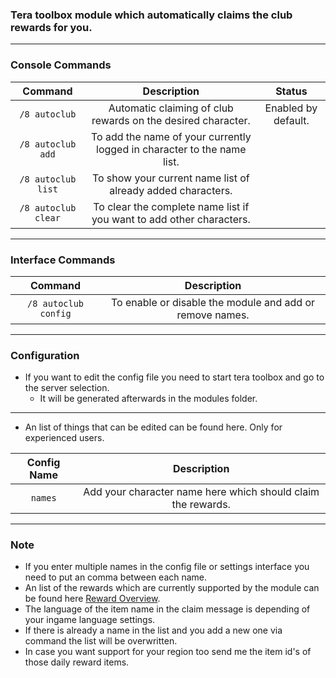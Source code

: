 ### Tera toolbox module which automatically claims the club rewards for you.

---

### Console Commands
| Command | Description | Status |
| :---: | :---: | :---: |
| `/8 autoclub` | Automatic claiming of club rewards on the desired character. | Enabled by default. |
| `/8 autoclub add` | To add the name of your currently logged in character to the name list. |  |
| `/8 autoclub list` | To show your current name list of already added characters. |  |
| `/8 autoclub clear` | To clear the complete name list if you want to add other characters. |  |

---

### Interface Commands
| Command | Description |
| :---: | :---: |
| `/8 autoclub config` | To enable or disable the module and add or remove names. |

---

### Configuration
- If you want to edit the config file you need to start tera toolbox and go to the server selection.
    - It will be generated afterwards in the modules folder.

---

- An list of things that can be edited can be found here. Only for experienced users.

| Config Name | Description |
| :---: | :---: |
| `names` | Add your character name here which should claim the rewards. |

---

### Note
- If you enter multiple names in the config file or settings interface you need to put an comma between each name.
- An list of the rewards which are currently supported by the module can be found here [Reward Overview](https://github.com/Tera-Shiraneko/auto-club-rewards/tree/master/Additional-Data).
- The language of the item name in the claim message is depending of your ingame language settings.
- If there is already a name in the list and you add a new one via command the list will be overwritten.
- In case you want support for your region too send me the item id's of those daily reward items.